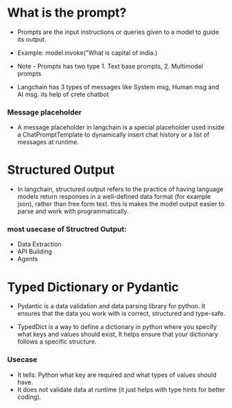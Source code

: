 # What is the prompt?
- Prompts are the input instructions or queries given to a model to guide its output.
- Example: model.invoke("What is capital of india.)
- Note - Prompts has two type 1. Text base prompts, 2. Multimodel prompts

- Langchain has 3 types of messages like System msg, Human msg and AI msg. its help of crete chatbot

### Message placeholder
- A message placeholder in langchain is a special placeholder used inside a ChatPromptTemplate to dynamically insert chat history or a list of messages at runtime.

# Structured Output
- In langchain, structured output refers to the practice of having language models return responses in a well-defined data format (for example json), rather than free form text. this is makes the model output easier to parse and work with programmatically.

### most usecase of Structred Output:
- Data Extraction
- API Building
- Agents

# Typed Dictionary or Pydantic
- Pydantic is a data validation and data parsing library for python. It ensures that the data you work with is correct, structured and type-safe.

- TypedDict is a way to define a dictionary in python where you specify what keys and values should exist, It helps ensure that your dictionary follows a specific structure.

### Usecase
- It tells: Python what key are required and what types of values should have.
- It does not validate data at runtime (it just helps with type hints for better coding).